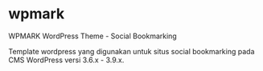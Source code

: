# wpmark
WPMARK WordPress Theme - Social Bookmarking

Template wordpress yang digunakan untuk situs social bookmarking pada CMS WordPress versi 3.6.x - 3.9.x.
